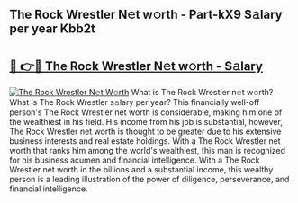 ## The Rock Wrestler N𝚎t w𝚘rth - Part-kX9 S𝚊lary per year Kbb2t

# <h2><a href="http://gc1vqw.nevu.top/?p=The+Rock+Wrestler">🔗 👉🔴 The Rock Wrestler N𝚎t w𝚘rth - S𝚊lary</a></h2>

[![The Rock Wrestler N𝚎t W𝚘rth](https://i.imgur.com/Oavwk0R.jpeg)](http://gc1vqw.nevu.top/?p=The+Rock+Wrestler)
What is The Rock Wrestler n𝚎t w𝚘rth? What is The Rock Wrestler s𝚊lary per year?
This financially well-off person's The Rock Wrestler net worth is considerable, making him one of the wealthiest in his field. His income from his job is substantial, however, The Rock Wrestler net worth is thought to be greater due to his extensive business interests and real estate holdings. With a The Rock Wrestler net worth that ranks him among the world's wealthiest, this man is recognized for his business acumen and financial intelligence. With a The Rock Wrestler net worth in the billions and a substantial income, this wealthy person is a leading illustration of the power of diligence, perseverance, and financial intelligence.
